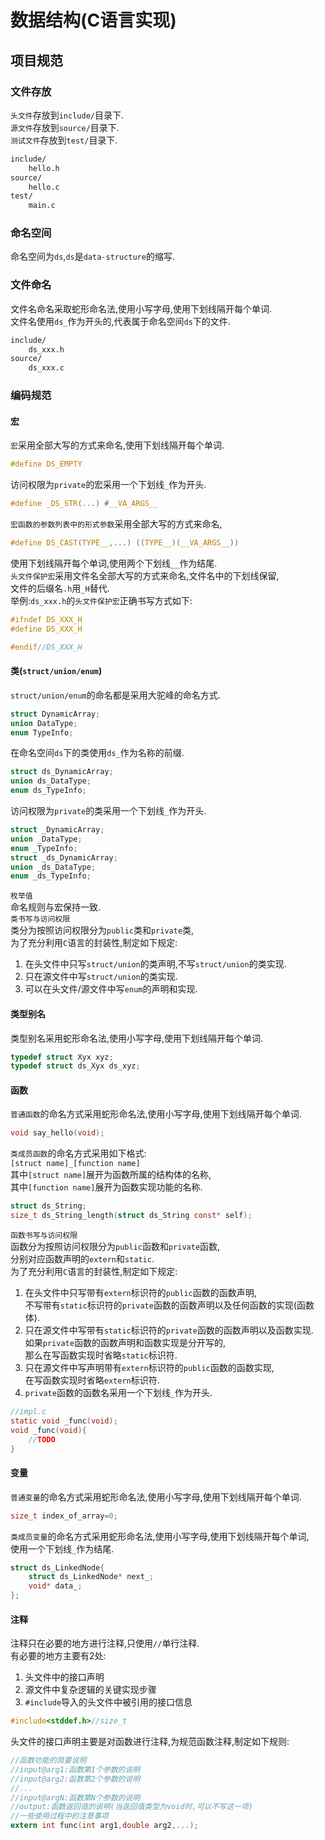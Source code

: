 # 数据结构(C语言实现)
## 项目规范
### 文件存放
`头文件`存放到`include/`目录下.  
`源文件`存放到`source/`目录下.  
`测试文件`存放到`test/`目录下.  
```txt
include/
    hello.h
source/
    hello.c
test/
    main.c
```
### 命名空间
命名空间为`ds`,`ds`是`data-structure`的缩写.  
### 文件命名
文件名命名采取蛇形命名法,使用小写字母,使用下划线隔开每个单词.  
文件名使用`ds_`作为开头的,代表属于命名空间`ds`下的文件.  
```txt
include/
    ds_xxx.h
source/
    ds_xxx.c
```
### 编码规范
#### 宏
`宏`采用全部大写的方式来命名,使用下划线隔开每个单词.  
```c
#define DS_EMPTY
```
访问权限为`private`的宏采用一个下划线`_`作为开头.  
```c
#define _DS_STR(...) #__VA_ARGS__
```
`宏函数的参数列表中的形式参数`采用全部大写的方式来命名,  
```c
#define DS_CAST(TYPE__,...) ((TYPE__)(__VA_ARGS__))
```
使用下划线隔开每个单词,使用两个下划线`__`作为结尾.  
`头文件保护宏`采用文件名全部大写的方式来命名,文件名中的下划线保留,  
文件的后缀名`.h`用`_H`替代.  
举例:`ds_xxx.h`的`头文件保护宏`正确书写方式如下:  
```c
#ifndef DS_XXX_H
#define DS_XXX_H

#endif//DS_XXX_H
```
#### 类(`struct/union/enum`)
`struct/union/enum`的命名都是采用大驼峰的命名方式.  
```c
struct DynamicArray;
union DataType;
enum TypeInfo;
```
在命名空间`ds`下的类使用`ds_`作为名称的前缀.  
```c
struct ds_DynamicArray;
union ds_DataType;
enum ds_TypeInfo;
```
访问权限为`private`的类采用一个下划线`_`作为开头.  
```c
struct _DynamicArray;
union _DataType;
enum _TypeInfo;
struct _ds_DynamicArray;
union _ds_DataType;
enum _ds_TypeInfo;
```
`枚举值`  
命名规则与宏保持一致.  
`类书写与访问权限`  
类分为按照访问权限分为`public`类和`private`类,  
为了充分利用`C`语言的封装性,制定如下规定:  
1. 在头文件中只写`struct/union`的类声明,不写`struct/union`的类实现.  
2. 只在源文件中写`struct/union`的类实现.  
3. 可以在头文件/源文件中写`enum`的声明和实现.  
#### 类型别名
类型别名采用蛇形命名法,使用小写字母,使用下划线隔开每个单词.  
```c
typedef struct Xyx xyz;
typedef struct ds_Xyx ds_xyz;
```
#### 函数
`普通函数`的命名方式采用蛇形命名法,使用小写字母,使用下划线隔开每个单词.  
```c
void say_hello(void);
```
`类成员函数`的命名方式采用如下格式:  
`[struct name]_[function name]`  
其中`[struct name]`展开为函数所属的结构体的名称,  
其中`[function name]`展开为函数实现功能的名称.  
```c
struct ds_String;
size_t ds_String_length(struct ds_String const* self);
```
`函数书写与访问权限`  
函数分为按照访问权限分为`public`函数和`private`函数,  
分别对应函数声明的`extern`和`static`.  
为了充分利用`C`语言的封装性,制定如下规定:  
1. 在头文件中只写带有`extern`标识符的`public`函数的函数声明,  
不写带有`static`标识符的`private`函数的函数声明以及任何函数的实现(函数体).  
2. 只在源文件中写带有`static`标识符的`private`函数的函数声明以及函数实现.  
如果`private`函数的函数声明和函数实现是分开写的,  
那么在写函数实现时省略`static`标识符.  
3. 只在源文件中写声明带有`extern`标识符的`public`函数的函数实现,  
在写函数实现时省略`extern`标识符.  
4. `private`函数的函数名采用一个下划线`_`作为开头.  
```c
//impl.c
static void _func(void);
void _func(void){
    //TODO
}
```
#### 变量
`普通变量`的命名方式采用蛇形命名法,使用小写字母,使用下划线隔开每个单词.  
```c
size_t index_of_array=0;
```
`类成员变量`的命名方式采用蛇形命名法,使用小写字母,使用下划线隔开每个单词,  
使用一个下划线`_`作为结尾.  
```c
struct ds_LinkedNode{
    struct ds_LinkedNode* next_;
    void* data_;
};
```
#### 注释
注释只在必要的地方进行注释,只使用`//`单行注释.  
有必要的地方主要有2处:  
1. 头文件中的接口声明  
2. 源文件中复杂逻辑的关键实现步骤  
3. `#include`导入的头文件中被引用的接口信息  
```c
#include<stddef.h>//size_t
```

头文件的接口声明主要是对函数进行注释,为规范函数注释,制定如下规则:  
```c
//函数功能的简要说明
//input@arg1:函数第1个参数的说明
//input@arg2:函数第2个参数的说明
//...
//input@argN:函数第N个参数的说明
//output:函数返回值的说明(当返回值类型为void时,可以不写这一项)
//一些使用过程中的注意事项
extern int func(int arg1,double arg2,...);
```
